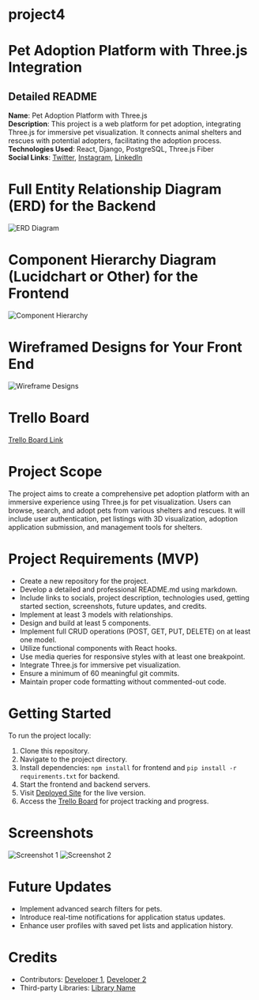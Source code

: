 # project4

# Pet Adoption Platform with Three.js Integration

## Detailed README

**Name**: Pet Adoption Platform with Three.js  
**Description**: This project is a web platform for pet adoption, integrating Three.js for immersive pet visualization. It connects animal shelters and rescues with potential adopters, facilitating the adoption process.  
**Technologies Used**: React, Django, PostgreSQL, Three.js Fiber  
**Social Links**: [Twitter](link/to/twitter), [Instagram](link/to/instagram), [LinkedIn](link/to/linkedin)

# Full Entity Relationship Diagram (ERD) for the Backend

![ERD Diagram](link/to/erd/diagram.png)

# Component Hierarchy Diagram (Lucidchart or Other) for the Frontend

![Component Hierarchy](link/to/component/hierarchy.png)

# Wireframed Designs for Your Front End

![Wireframe Designs](link/to/wireframe/designs.png)

# Trello Board

[Trello Board Link](link/to/trello/board)

# Project Scope

The project aims to create a comprehensive pet adoption platform with an immersive experience using Three.js for pet visualization. Users can browse, search, and adopt pets from various shelters and rescues. It will include user authentication, pet listings with 3D visualization, adoption application submission, and management tools for shelters.

# Project Requirements (MVP)

- Create a new repository for the project.
- Develop a detailed and professional README.md using markdown.
- Include links to socials, project description, technologies used, getting started section, screenshots, future updates, and credits.
- Implement at least 3 models with relationships.
- Design and build at least 5 components.
- Implement full CRUD operations (POST, GET, PUT, DELETE) on at least one model.
- Utilize functional components with React hooks.
- Use media queries for responsive styles with at least one breakpoint.
- Integrate Three.js for immersive pet visualization.
- Ensure a minimum of 60 meaningful git commits.
- Maintain proper code formatting without commented-out code.

# Getting Started

To run the project locally:

1. Clone this repository.
2. Navigate to the project directory.
3. Install dependencies: `npm install` for frontend and `pip install -r requirements.txt` for backend.
4. Start the frontend and backend servers.
5. Visit [Deployed Site](link/to/deployed/site) for the live version.
6. Access the [Trello Board](link/to/trello/board) for project tracking and progress.

# Screenshots

![Screenshot 1](link/to/screenshot/1.png)
![Screenshot 2](link/to/screenshot/2.png)

# Future Updates

- Implement advanced search filters for pets.
- Introduce real-time notifications for application status updates.
- Enhance user profiles with saved pet lists and application history.

# Credits

- Contributors: [Developer 1](link/to/developer/1), [Developer 2](link/to/developer/2)
- Third-party Libraries: [Library Name](link/to/library)
